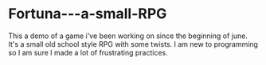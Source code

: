 # Fortuna---a-small-RPG

This a demo of a game i've been working on since the beginning of june.
It's a small old school style RPG with some twists.
I am new to programming so I am sure I made a lot of frustrating practices.

